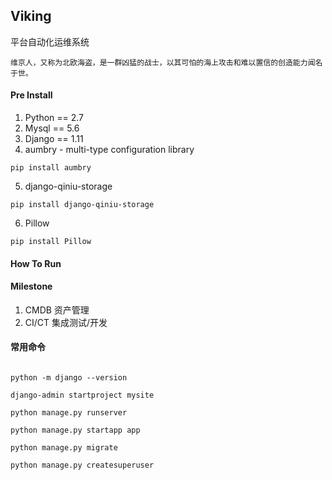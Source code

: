 ## Viking
平台自动化运维系统
```
维京人，又称为北欧海盗，是一群凶猛的战士，以其可怕的海上攻击和难以置信的创造能力闻名于世。
```

#### Pre Install
1. Python == 2.7
2. Mysql == 5.6
3. Django == 1.11
4. aumbry - multi-type configuration library
```
pip install aumbry
```
5. django-qiniu-storage
```
pip install django-qiniu-storage
```
6. Pillow
```
pip install Pillow
```

#### How To Run 

#### Milestone 
1. CMDB 资产管理
2. CI/CT 集成测试/开发

#### 常用命令
```

python -m django --version

django-admin startproject mysite

python manage.py runserver

python manage.py startapp app

python manage.py migrate

python manage.py createsuperuser

```
